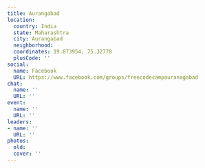 ```yaml
---
title: Aurangabad
location:
  country: India
  state: Maharashtra
  city: Aurangabad
  neighborhood: 
  coordinates: 19.873954, 75.32778
  plusCode: ''
social:
  name: Facebook
  URL: https://www.facebook.com/groups/freecodecampauranagabad
chat:
  name: ''
  URL: ''
event:
  name: ''
  URL: ''
leaders:
- name: ''
  URL: ''
photos:
  old: 
  cover: ''
---
```

